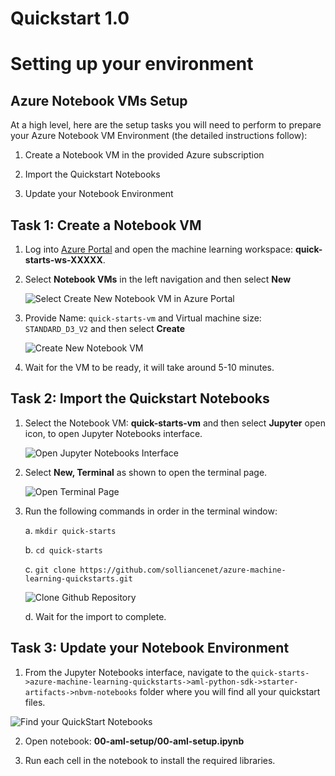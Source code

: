 # Quickstart 1.0
# Setting up your environment
## Azure Notebook VMs Setup

At a high level, here are the setup tasks you will need to perform to prepare your Azure Notebook VM Environment (the detailed instructions follow):

1. Create a Notebook VM in the provided Azure subscription

2. Import the Quickstart Notebooks

3. Update your Notebook Environment 

## Task 1: Create a Notebook VM

1. Log into [Azure Portal](https://portal.azure.com/) and open the machine learning workspace: **quick-starts-ws-XXXXX**.

2. Select **Notebook VMs** in the left navigation and then select **New**

   ![Select Create New Notebook VM in Azure Portal](images/01.png)

3. Provide Name: `quick-starts-vm` and Virtual machine size: `STANDARD_D3_V2` and then select **Create**

   ![Create New Notebook VM](images/02.png)
  
4. Wait for the VM to be ready, it will take around 5-10 minutes.


## Task 2: Import the Quickstart Notebooks

1. Select the Notebook VM: **quick-starts-vm** and then select **Jupyter** open icon, to open Jupyter Notebooks interface.

   ![Open Jupyter Notebooks Interface](images/03.png)

2. Select **New, Terminal** as shown to open the terminal page.

   ![Open Terminal Page](images/04.png)
  
3. Run the following commands in order in the terminal window:

   a. `mkdir quick-starts`
   
   b. `cd quick-starts`
   
   c. `git clone https://github.com/solliancenet/azure-machine-learning-quickstarts.git`
   
      ![Clone Github Repository](images/05.png)
   
   d. Wait for the import to complete.


## Task 3: Update your Notebook Environment 

1.  From the Jupyter Notebooks interface, navigate to the `quick-starts->azure-machine-learning-quickstarts->aml-python-sdk->starter-artifacts->nbvm-notebooks` folder where you will find all your quickstart files.

   ![Find your QuickStart Notebooks](images/06.png)

2. Open notebook: **00-aml-setup/00-aml-setup.ipynb**

3. Run each cell in the notebook to install the required libraries.
